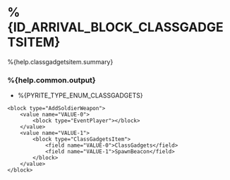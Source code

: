 # %{ID_ARRIVAL_BLOCK_CLASSGADGETSITEM}

%{help.classgadgetsitem.summary}

### %{help.common.output}

-   %{PYRITE_TYPE_ENUM_CLASSGADGETS}

```
<block type="AddSoldierWeapon">
    <value name="VALUE-0">
        <block type="EventPlayer"></block>
    </value>
    <value name="VALUE-1">
        <block type="ClassGadgetsItem">
            <field name="VALUE-0">ClassGadgets</field>
            <field name="VALUE-1">SpawnBeacon</field>
        </block>
    </value>
</block>
```
